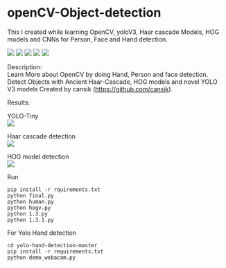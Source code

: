 # openCV-Object-detection
This I created while learning OpenCV, yoloV3, Haar cascade Models, HOG models and CNNs for Person, Face and Hand detection.

![](https://img.shields.io/badge/OpenCV-Computer%20Vision-yellowgreen)
![](https://img.shields.io/badge/Python-Object%20detection-green)
![](https://img.shields.io/badge/Haar%20Cascade%20Model-Hog%20Model-red)
![](https://img.shields.io/badge/YoloV3-Hand%20detection-blue)
![](https://img.shields.io/badge/Face-Hand%20detection-lightgrey)



Description:  <br />
Learn More about OpenCV by doing Hand, Person and face detection. Detect Objects with Ancient Haar-Cascade, HOG models and novel YOLO V3 models 
Created by cansik (https://github.com/cansik).




Results:

YOLO-Tiny<br />
![](https://github.com/Firos333/openCV-Object-detection/blob/master/images/Untitled.png?raw=true)

Haar cascade detection<br />
![](https://github.com/Firos333/openCV-Object-detection/blob/master/images/face.png?raw=true)

HOG model detection<br />
![](https://github.com/Firos333/openCV-Object-detection/blob/master/images/hog.png?raw=true)



Run 
```console
pip install -r rquirements.txt
python final.py
python human.py
python hogv.py
python 1.3.py
python 1.3.1.py

```

For Yolo Hand detection
```console
cd yolo-hand-detection-master
pip install -r requirements.txt
python demo_webacam.py
```


